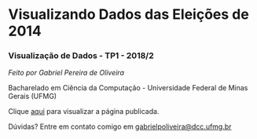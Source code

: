 # Visualizando Dados das Eleições de 2014
### Visualização de Dados - TP1 - 2018/2

*Feito por Gabriel Pereira de Oliveira*

Bacharelado em Ciência da Computação - Universidade Federal de Minas Gerais (UFMG)

Clique [aqui](https://opgabriel.github.io/eleicoes2014/) para visualizar a página publicada.

Dúvidas? Entre em contato comigo em gabrielpoliveira@dcc.ufmg.br
